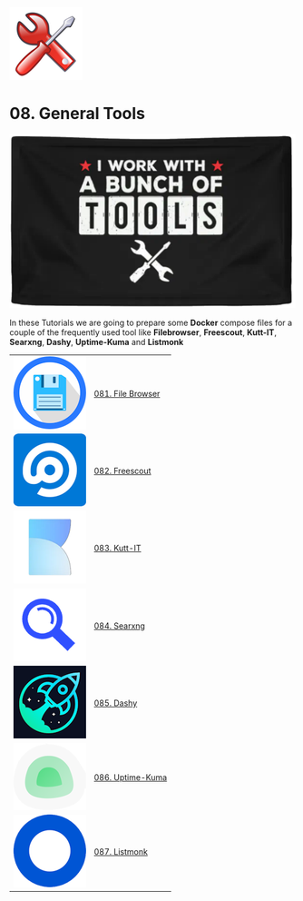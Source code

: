 ![Tools Logo](_assets/images/tools.png)
# 08. General Tools

![Tools Banner](_assets/images/tools_banner.png)

In these Tutorials we are going to prepare some **Docker** compose files for a couple of the frequently used tool like **Filebrowser**, **Freescout**, **Kutt-IT**, **Searxng**, **Dashy**, **Uptime-Kuma** and **Listmonk**

| | |
|---|:--|
| ![File Browser](081_filebrowser/_assets/images/filebrowser.png) | [081. File Browser](081_filebrowser/README.md) |
| ![Freescout](082_freescout/_assets/images/freescout.png) | [082. Freescout](082_freescout/README.md) |
| ![Kutt-IT](083-kutt/_assets/images/kutt.png) | [083. Kutt-IT](083-kutt/README.md) |
| ![Searxng](084_searxng/_assets/images/searxng.png) | [084. Searxng](084_searxng/README.md) |
| ![Dashy](085_dashy/_assets/images/dashy.png) | [085. Dashy](085_dashy/README.md) |
| ![Uptime-Kuma](086_uptime_kuma/_assets/images/uptime-kuma.png) | [086. Uptime-Kuma](086_uptime_kuma/README.md) |
| ![Listmonk](087_listmonk/_assets/images/listmonk.png) | [087. Listmonk](087_listmonk/README.md) |
